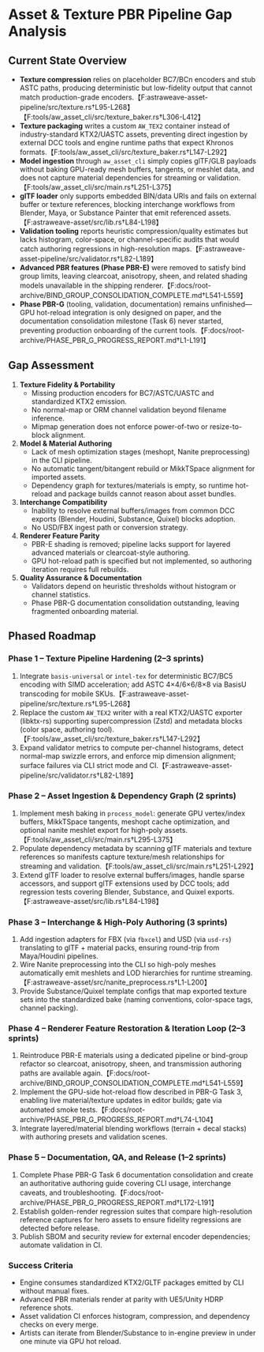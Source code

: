 # Asset & Texture PBR Pipeline Gap Analysis

## Current State Overview
- **Texture compression** relies on placeholder BC7/BCn encoders and stub ASTC paths, producing deterministic but low-fidelity output that cannot match production-grade encoders.【F:astraweave-asset-pipeline/src/texture.rs†L95-L268】【F:tools/aw_asset_cli/src/texture_baker.rs†L306-L412】
- **Texture packaging** writes a custom `AW_TEX2` container instead of industry-standard KTX2/UASTC assets, preventing direct ingestion by external DCC tools and engine runtime paths that expect Khronos formats.【F:tools/aw_asset_cli/src/texture_baker.rs†L147-L292】
- **Model ingestion** through `aw_asset_cli` simply copies glTF/GLB payloads without baking GPU-ready mesh buffers, tangents, or meshlet data, and does not capture material dependencies for streaming or validation.【F:tools/aw_asset_cli/src/main.rs†L251-L375】
- **glTF loader** only supports embedded BIN/data URIs and fails on external buffer or texture references, blocking interchange workflows from Blender, Maya, or Substance Painter that emit referenced assets.【F:astraweave-asset/src/lib.rs†L84-L198】
- **Validation tooling** reports heuristic compression/quality estimates but lacks histogram, color-space, or channel-specific audits that would catch authoring regressions in high-resolution maps.【F:astraweave-asset-pipeline/src/validator.rs†L82-L189】
- **Advanced PBR features (Phase PBR-E)** were removed to satisfy bind group limits, leaving clearcoat, anisotropy, sheen, and related shading models unavailable in the shipping renderer.【F:docs/root-archive/BIND_GROUP_CONSOLIDATION_COMPLETE.md†L541-L559】
- **Phase PBR-G** (tooling, validation, documentation) remains unfinished—GPU hot-reload integration is only designed on paper, and the documentation consolidation milestone (Task 6) never started, preventing production onboarding of the current tools.【F:docs/root-archive/PHASE_PBR_G_PROGRESS_REPORT.md†L1-L191】

## Gap Assessment
1. **Texture Fidelity & Portability**
   - Missing production encoders for BC7/ASTC/UASTC and standardized KTX2 emission.
   - No normal-map or ORM channel validation beyond filename inference.
   - Mipmap generation does not enforce power-of-two or resize-to-block alignment.
2. **Model & Material Authoring**
   - Lack of mesh optimization stages (meshopt, Nanite preprocessing) in the CLI pipeline.
   - No automatic tangent/bitangent rebuild or MikkTSpace alignment for imported assets.
   - Dependency graph for textures/materials is empty, so runtime hot-reload and package builds cannot reason about asset bundles.
3. **Interchange Compatibility**
   - Inability to resolve external buffers/images from common DCC exports (Blender, Houdini, Substance, Quixel) blocks adoption.
   - No USD/FBX ingest path or conversion strategy.
4. **Renderer Feature Parity**
   - PBR-E shading is removed; pipeline lacks support for layered advanced materials or clearcoat-style authoring.
   - GPU hot-reload path is specified but not implemented, so authoring iteration requires full rebuilds.
5. **Quality Assurance & Documentation**
   - Validators depend on heuristic thresholds without histogram or channel statistics.
   - Phase PBR-G documentation consolidation outstanding, leaving fragmented onboarding material.

## Phased Roadmap

### Phase 1 – Texture Pipeline Hardening (2–3 sprints)
1. Integrate `basis-universal` or `intel-tex` for deterministic BC7/BC5 encoding with SIMD acceleration; add ASTC 4×4/6×6/8×8 via BasisU transcoding for mobile SKUs.【F:astraweave-asset-pipeline/src/texture.rs†L95-L268】
2. Replace the custom `AW_TEX2` writer with a real KTX2/UASTC exporter (libktx-rs) supporting supercompression (Zstd) and metadata blocks (color space, authoring tool).【F:tools/aw_asset_cli/src/texture_baker.rs†L147-L292】
3. Expand validator metrics to compute per-channel histograms, detect normal-map swizzle errors, and enforce mip dimension alignment; surface failures via CLI strict mode and CI.【F:astraweave-asset-pipeline/src/validator.rs†L82-L189】

### Phase 2 – Asset Ingestion & Dependency Graph (2 sprints)
1. Implement mesh baking in `process_model`: generate GPU vertex/index buffers, MikkTSpace tangents, meshopt cache optimization, and optional nanite meshlet export for high-poly assets.【F:tools/aw_asset_cli/src/main.rs†L295-L375】
2. Populate dependency metadata by scanning glTF materials and texture references so manifests capture texture/mesh relationships for streaming and validation.【F:tools/aw_asset_cli/src/main.rs†L251-L292】
3. Extend glTF loader to resolve external buffers/images, handle sparse accessors, and support glTF extensions used by DCC tools; add regression tests covering Blender, Substance, and Quixel exports.【F:astraweave-asset/src/lib.rs†L84-L198】

### Phase 3 – Interchange & High-Poly Authoring (3 sprints)
1. Add ingestion adapters for FBX (via `fbxcel`) and USD (via `usd-rs`) translating to glTF + material packs, ensuring round-trip from Maya/Houdini pipelines.
2. Wire Nanite preprocessing into the CLI so high-poly meshes automatically emit meshlets and LOD hierarchies for runtime streaming.【F:astraweave-asset/src/nanite_preprocess.rs†L1-L200】
3. Provide Substance/Quixel template configs that map exported texture sets into the standardized bake (naming conventions, color-space tags, channel packing).

### Phase 4 – Renderer Feature Restoration & Iteration Loop (2–3 sprints)
1. Reintroduce PBR-E materials using a dedicated pipeline or bind-group refactor so clearcoat, anisotropy, sheen, and transmission authoring paths are available again.【F:docs/root-archive/BIND_GROUP_CONSOLIDATION_COMPLETE.md†L541-L559】
2. Implement the GPU-side hot-reload flow described in PBR-G Task 3, enabling live material/texture updates in editor builds; gate via automated smoke tests.【F:docs/root-archive/PHASE_PBR_G_PROGRESS_REPORT.md†L74-L104】
3. Integrate layered/material blending workflows (terrain + decal stacks) with authoring presets and validation scenes.

### Phase 5 – Documentation, QA, and Release (1–2 sprints)
1. Complete Phase PBR-G Task 6 documentation consolidation and create an authoritative authoring guide covering CLI usage, interchange caveats, and troubleshooting.【F:docs/root-archive/PHASE_PBR_G_PROGRESS_REPORT.md†L172-L191】
2. Establish golden-render regression suites that compare high-resolution reference captures for hero assets to ensure fidelity regressions are detected before release.
3. Publish SBOM and security review for external encoder dependencies; automate validation in CI.

### Success Criteria
- Engine consumes standardized KTX2/GLTF packages emitted by CLI without manual fixes.
- Advanced PBR materials render at parity with UE5/Unity HDRP reference shots.
- Asset validation CI enforces histogram, compression, and dependency checks on every merge.
- Artists can iterate from Blender/Substance to in-engine preview in under one minute via GPU hot reload.

